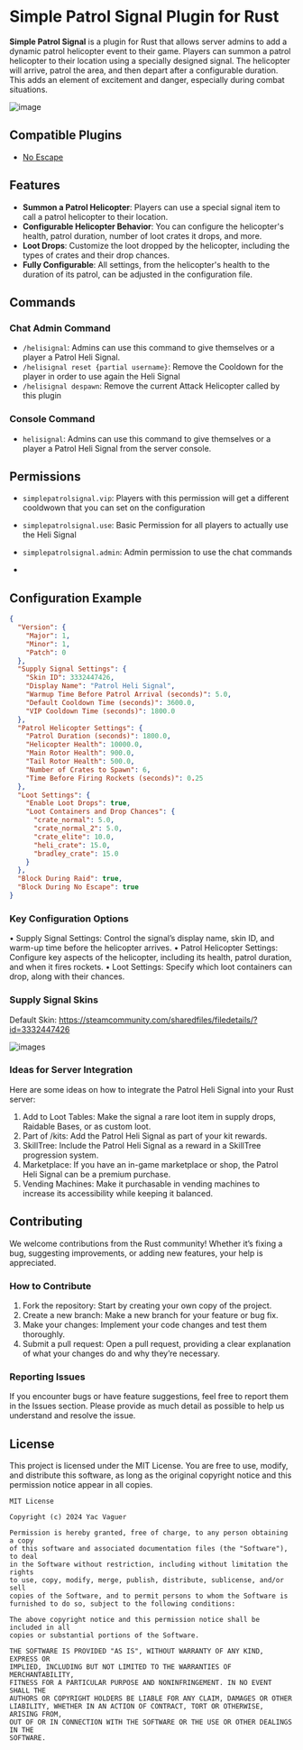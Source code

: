 # Simple Patrol Signal Plugin for Rust

**Simple Patrol Signal** is a plugin for Rust that allows server admins to add a dynamic patrol helicopter event to their game. Players can summon a patrol helicopter to their location using a specially designed signal. The helicopter will arrive, patrol the area, and then depart after a configurable duration. This adds an element of excitement and danger, especially during combat situations.

![image](https://codefling.com/uploads/monthly_2024_09/patrol.jpg.fb6998687a2ee59ef1da7b4d3ccce17f.jpg)

## Compatible Plugins 

- [No Escape](https://umod.org/plugins/no-escape)

## Features

- **Summon a Patrol Helicopter**: Players can use a special signal item to call a patrol helicopter to their location.
- **Configurable Helicopter Behavior**: You can configure the helicopter's health, patrol duration, number of loot crates it drops, and more.
- **Loot Drops**: Customize the loot dropped by the helicopter, including the types of crates and their drop chances.
- **Fully Configurable**: All settings, from the helicopter's health to the duration of its patrol, can be adjusted in the configuration file.

## Commands

### Chat Admin Command

- `/helisignal`: Admins can use this command to give themselves or a player a Patrol Heli Signal.
- `/helisignal reset {partial username}`: Remove the Cooldown for the player in order to use again the Heli Signal
- `/helisignal despawn`: Remove the current Attack Helicopter called by this plugin

### Console Command

- `helisignal`: Admins can use this command to give themselves or a player a Patrol Heli Signal from the server console.


## Permissions 

- `simplepatrolsignal.vip`: Players with this permission will get a different cooldwown that you can set on the configuration
- `simplepatrolsignal.use`: Basic Permission for all players to actually use the Heli Signal
- `simplepatrolsignal.admin`: Admin permission to use the chat commands 

- 

## Configuration Example

```json
{
  "Version": {
    "Major": 1,
    "Minor": 1,
    "Patch": 0
  },
  "Supply Signal Settings": {
    "Skin ID": 3332447426,
    "Display Name": "Patrol Heli Signal",
    "Warmup Time Before Patrol Arrival (seconds)": 5.0,
    "Default Cooldown Time (seconds)": 3600.0,
    "VIP Cooldown Time (seconds)": 1800.0
  },
  "Patrol Helicopter Settings": {
    "Patrol Duration (seconds)": 1800.0,
    "Helicopter Health": 10000.0,
    "Main Rotor Health": 900.0,
    "Tail Rotor Health": 500.0,
    "Number of Crates to Spawn": 6,
    "Time Before Firing Rockets (seconds)": 0.25
  },
  "Loot Settings": {
    "Enable Loot Drops": true,
    "Loot Containers and Drop Chances": {
      "crate_normal": 5.0,
      "crate_normal_2": 5.0,
      "crate_elite": 10.0,
      "heli_crate": 15.0,
      "bradley_crate": 15.0
    }
  },
  "Block During Raid": true,
  "Block During No Escape": true
}
```

### Key Configuration Options

• Supply Signal Settings: Control the signal’s display name, skin ID, and warm-up time before the helicopter arrives.
• Patrol Helicopter Settings: Configure key aspects of the helicopter, including its health, patrol duration, and when it fires rockets.
• Loot Settings: Specify which loot containers can drop, along with their chances.

### Supply Signal Skins

Default Skin: https://steamcommunity.com/sharedfiles/filedetails/?id=3332447426

![images](https://steamuserimages-a.akamaihd.net/ugc/2411203511269108830/6D682EEE399220D3D4ACC2BC50D0B23430E06D42/?imw=637&imh=358&ima=fit&impolicy=Letterbox&imcolor=%23000000&letterbox=true)

### Ideas for Server Integration

Here are some ideas on how to integrate the Patrol Heli Signal into your Rust server:

1. Add to Loot Tables: Make the signal a rare loot item in supply drops, Raidable Bases, or as custom loot.
2. Part of /kits: Add the Patrol Heli Signal as part of your kit rewards.
3. SkillTree: Include the Patrol Heli Signal as a reward in a SkillTree progression system.
4. Marketplace: If you have an in-game marketplace or shop, the Patrol Heli Signal can be a premium purchase.
5. Vending Machines: Make it purchasable in vending machines to increase its accessibility while keeping it balanced.

## Contributing

We welcome contributions from the Rust community! Whether it’s fixing a bug, suggesting improvements, or adding new features, your help is appreciated.

### How to Contribute

1. Fork the repository: Start by creating your own copy of the project.
2. Create a new branch: Make a new branch for your feature or bug fix.
3. Make your changes: Implement your code changes and test them thoroughly.
4. Submit a pull request: Open a pull request, providing a clear explanation of what your changes do and why they’re necessary.

### Reporting Issues

If you encounter bugs or have feature suggestions, feel free to report them in the Issues section. Please provide as much detail as possible to help us understand and resolve the issue.

## License

This project is licensed under the MIT License. You are free to use, modify, and distribute this software, as long as the original copyright notice and this permission notice appear in all copies.

```
MIT License

Copyright (c) 2024 Yac Vaguer

Permission is hereby granted, free of charge, to any person obtaining a copy
of this software and associated documentation files (the "Software"), to deal
in the Software without restriction, including without limitation the rights
to use, copy, modify, merge, publish, distribute, sublicense, and/or sell
copies of the Software, and to permit persons to whom the Software is
furnished to do so, subject to the following conditions:

The above copyright notice and this permission notice shall be included in all
copies or substantial portions of the Software.

THE SOFTWARE IS PROVIDED "AS IS", WITHOUT WARRANTY OF ANY KIND, EXPRESS OR
IMPLIED, INCLUDING BUT NOT LIMITED TO THE WARRANTIES OF MERCHANTABILITY,
FITNESS FOR A PARTICULAR PURPOSE AND NONINFRINGEMENT. IN NO EVENT SHALL THE
AUTHORS OR COPYRIGHT HOLDERS BE LIABLE FOR ANY CLAIM, DAMAGES OR OTHER
LIABILITY, WHETHER IN AN ACTION OF CONTRACT, TORT OR OTHERWISE, ARISING FROM,
OUT OF OR IN CONNECTION WITH THE SOFTWARE OR THE USE OR OTHER DEALINGS IN THE
SOFTWARE.
```

